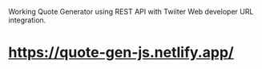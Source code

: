 Working Quote Generator using REST API with Twiiter Web developer URL integration.
# https://quote-gen-js.netlify.app/
